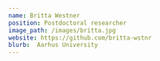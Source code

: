 ```yaml
---
name: Britta Westner
position: Postdoctoral researcher
image_path: /images/britta.jpg
website: https://github.com/britta-wstnr
blurb:  Aarhus University
---
```

